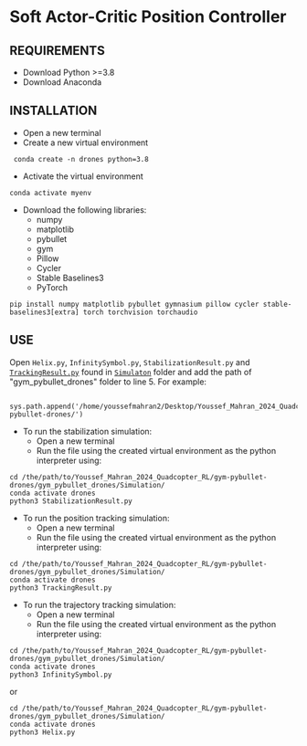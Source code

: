 # Soft Actor-Critic Position Controller
## REQUIREMENTS 
- Download Python >=3.8
- Download Anaconda
## INSTALLATION
- Open a new terminal
- Create a new virtual environment
```
 conda create -n drones python=3.8
```
- Activate the virtual environment
```
conda activate myenv
```
- Download the following libraries:
	- numpy
	- matplotlib
	- pybullet
	- gym
	- Pillow
	- Cycler
	- Stable Baselines3
	- PyTorch
```
pip install numpy matplotlib pybullet gymnasium pillow cycler stable-baselines3[extra] torch torchvision torchaudio 
```
## USE
Open `Helix.py`, `InfinitySymbol.py`, `StabilizationResult.py` and [`TrackingResult.py`](gym-pybullet-drones/gym_pybullet_drones/Simulation/TrackingResult.py) found in [`Simulaton`](gym-pybullet-drones/gym_pybullet_drones/Simulation) folder and add the path of "gym_pybullet_drones" folder to line 5. 
For example:
```
   sys.path.append('/home/youssefmahran2/Desktop/Youssef_Mahran_2024_Quadcopter_RL/gym-pybullet-drones/')
```
- To run the stabilization simulation:
	- Open a new terminal
	- Run the file using the created virtual environment as the python interpreter using:
```
cd /the/path/to/Youssef_Mahran_2024_Quadcopter_RL/gym-pybullet-drones/gym_pybullet_drones/Simulation/
conda activate drones
python3 StabilizationResult.py
```

- To run the position tracking simulation:
	- Open a new terminal
	- Run the file using the created virtual environment as the python interpreter using:
```
cd /the/path/to/Youssef_Mahran_2024_Quadcopter_RL/gym-pybullet-drones/gym_pybullet_drones/Simulation/
conda activate drones
python3 TrackingResult.py
```

- To run the trajectory tracking simulation:
	- Open a new terminal
	- Run the file using the created virtual environment as the python interpreter using:
```
cd /the/path/to/Youssef_Mahran_2024_Quadcopter_RL/gym-pybullet-drones/gym_pybullet_drones/Simulation/
conda activate drones
python3 InfinitySymbol.py
```
or
```
cd /the/path/to/Youssef_Mahran_2024_Quadcopter_RL/gym-pybullet-drones/gym_pybullet_drones/Simulation/
conda activate drones
python3 Helix.py
```
